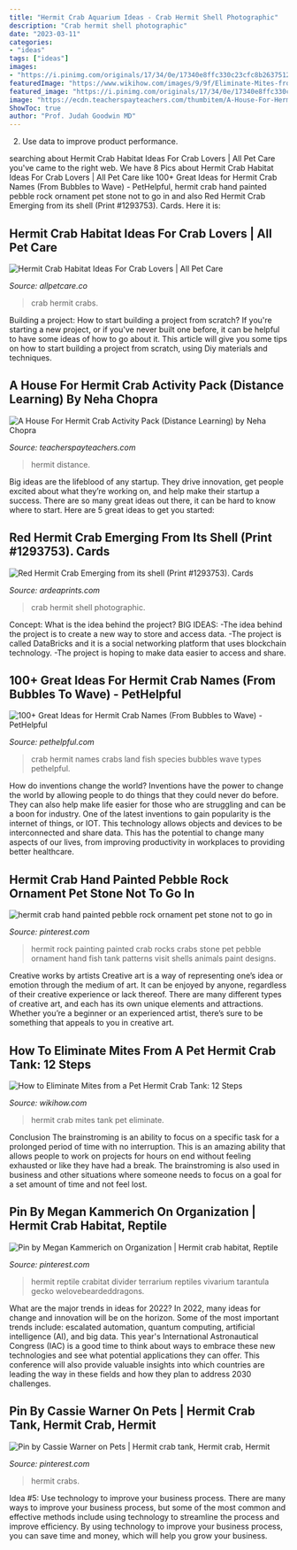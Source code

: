 ```yaml
---
title: "Hermit Crab Aquarium Ideas - Crab Hermit Shell Photographic"
description: "Crab hermit shell photographic"
date: "2023-03-11"
categories:
- "ideas"
tags: ["ideas"]
images:
- "https://i.pinimg.com/originals/17/34/0e/17340e8ffc330c23cfc8b26375122956.jpg"
featuredImage: "https://www.wikihow.com/images/9/9f/Eliminate-Mites-from-a-Pet-Hermit-Crab-Tank-Step-13.jpg"
featured_image: "https://i.pinimg.com/originals/17/34/0e/17340e8ffc330c23cfc8b26375122956.jpg"
image: "https://ecdn.teacherspayteachers.com/thumbitem/A-House-For-Hermit-Crab-Activity-Pack-2096452-1588662306/original-2096452-4.jpg"
ShowToc: true
author: "Prof. Judah Goodwin MD"
---
```



2. Use data to improve product performance.

	

		
searching about Hermit Crab Habitat Ideas For Crab Lovers | All Pet Care you've came to the right web. We have 8 Pics about Hermit Crab Habitat Ideas For Crab Lovers | All Pet Care like 100+ Great Ideas for Hermit Crab Names (From Bubbles to Wave) - PetHelpful, hermit crab hand painted pebble rock ornament pet stone not to go in and also Red Hermit Crab Emerging from its shell (Print #1293753). Cards. Here it is:
		
    
## Hermit Crab Habitat Ideas For Crab Lovers | All Pet Care

<img loading=lazy src="https://allpetcare.co/wp-content/uploads/2020/01/Hermit-Crab-Habitat-Ideas-32.jpg" onerror="this.onerror=null;this.src='https://tse3.mm.bing.net/th?id=OIP.MC6LmJAa0u0h_S3dHb3e9AHaEK&amp;pid=15.1';" alt="Hermit Crab Habitat Ideas For Crab Lovers | All Pet Care">

_Source: allpetcare.co_

>crab hermit crabs. 

	

Building a project: How to start building a project from scratch?
If you're starting a new project, or if you've never built one before, it can be helpful to have some ideas of how to go about it. This article will give you some tips on how to start building a project from scratch, using Diy materials and techniques.

    
## A House For Hermit Crab Activity Pack (Distance Learning) By Neha Chopra

<img loading=lazy src="https://ecdn.teacherspayteachers.com/thumbitem/A-House-For-Hermit-Crab-Activity-Pack-2096452-1588662306/original-2096452-4.jpg" onerror="this.onerror=null;this.src='https://tse1.mm.bing.net/th?id=OIP.VLI0zo-5zu1CzJ6fsd377AAAAA&amp;pid=15.1';" alt="A House For Hermit Crab Activity Pack (Distance Learning) by Neha Chopra">

_Source: teacherspayteachers.com_

>hermit distance. 

	

Big ideas are the lifeblood of any startup. They drive innovation, get people excited about what they’re working on, and help make their startup a success. There are so many great ideas out there, it can be hard to know where to start. Here are 5 great ideas to get you started: 

    
## Red Hermit Crab Emerging From Its Shell (Print #1293753). Cards

<img loading=lazy src="https://www.ardeaprints.com/p/172/red-hermit-crab-emerging-shell-1293753.jpg" onerror="this.onerror=null;this.src='https://tse4.mm.bing.net/th?id=OIP.3a4a9cqvxIRdnyOq8Wf1HwHaE8&amp;pid=15.1';" alt="Red Hermit Crab Emerging from its shell (Print #1293753). Cards">

_Source: ardeaprints.com_

>crab hermit shell photographic. 

	

Concept: What is the idea behind the project?
BIG IDEAS: 
-The idea behind the project is to create a new way to store and access data. 
-The project is called DataBricks and it is a social networking platform that uses blockchain technology. 
-The project is hoping to make data easier to access and share.

    
## 100+ Great Ideas For Hermit Crab Names (From Bubbles To Wave) - PetHelpful

<img loading=lazy src="https://images.saymedia-content.com/.image/t_share/MTc0MjcwMzkwMjIxMTU0MTcy/hermit-crab-names.png" onerror="this.onerror=null;this.src='https://tse3.mm.bing.net/th?id=OIP.QezPrM4Usjpubk6CjtDwmgHaF7&amp;pid=15.1';" alt="100+ Great Ideas for Hermit Crab Names (From Bubbles to Wave) - PetHelpful">

_Source: pethelpful.com_

>crab hermit names crabs land fish species bubbles wave types pethelpful. 

	

How do inventions change the world?
Inventions have the power to change the world by allowing people to do things that they could never do before. They can also help make life easier for those who are struggling and can be a boon for industry. One of the latest inventions to gain popularity is the internet of things, or IOT. This technology allows objects and devices to be interconnected and share data. This has the potential to change many aspects of our lives, from improving productivity in workplaces to providing better healthcare.

    
## Hermit Crab Hand Painted Pebble Rock Ornament Pet Stone Not To Go In

<img loading=lazy src="https://i.pinimg.com/originals/a7/6c/93/a76c932ca8580dc1c6c700f4d4ba8d83.jpg" onerror="this.onerror=null;this.src='https://tse4.mm.bing.net/th?id=OIP.ZAyqDfsrIKttE7O6s6OVgQHaKL&amp;pid=15.1';" alt="hermit crab hand painted pebble rock ornament pet stone not to go in">

_Source: pinterest.com_

>hermit rock painting painted crab rocks crabs stone pet pebble ornament hand fish tank patterns visit shells animals paint designs. 

	

Creative works by artists
Creative art is a way of representing one’s idea or emotion through the medium of art. It can be enjoyed by anyone, regardless of their creative experience or lack thereof. There are many different types of creative art, and each has its own unique elements and attractions. Whether you’re a beginner or an experienced artist, there’s sure to be something that appeals to you in creative art.

    
## How To Eliminate Mites From A Pet Hermit Crab Tank: 12 Steps

<img loading=lazy src="https://www.wikihow.com/images/9/9f/Eliminate-Mites-from-a-Pet-Hermit-Crab-Tank-Step-13.jpg" onerror="this.onerror=null;this.src='https://tse4.mm.bing.net/th?id=OIP.jqYMlK9ExqT9EbCxpncyegHaFj&amp;pid=15.1';" alt="How to Eliminate Mites from a Pet Hermit Crab Tank: 12 Steps">

_Source: wikihow.com_

>hermit crab mites tank pet eliminate. 

	

Conclusion
The brainstroming is an ability to focus on a specific task for a prolonged period of time with no interruption. This is an amazing ability that allows people to work on projects for hours on end without feeling exhausted or like they have had a break. The brainstroming is also used in business and other situations where someone needs to focus on a goal for a set amount of time and not feel lost.

    
## Pin By Megan Kammerich On Organization | Hermit Crab Habitat, Reptile

<img loading=lazy src="https://i.pinimg.com/736x/66/15/a4/6615a44136e8cd622aeef44b5a548144.jpg" onerror="this.onerror=null;this.src='https://tse4.mm.bing.net/th?id=OIP.pmxComNCgsteKiH9hCxBeQHaFh&amp;pid=15.1';" alt="Pin by Megan Kammerich on Organization | Hermit crab habitat, Reptile">

_Source: pinterest.com_

>hermit reptile crabitat divider terrarium reptiles vivarium tarantula gecko welovebeardeddragons. 

	

What are the major trends in ideas for 2022?
In 2022, many ideas for change and innovation will be on the horizon. Some of the most important trends include: escalated automation, quantum computing, artificial intelligence (AI), and big data. 
This year's International Astronautical Congress (IAC) is a good time to think about ways to embrace these new technologies and see what potential applications they can offer. This conference will also provide valuable insights into which countries are leading the way in these fields and how they plan to address 2030 challenges.

    
## Pin By Cassie Warner On Pets | Hermit Crab Tank, Hermit Crab, Hermit

<img loading=lazy src="https://i.pinimg.com/originals/17/34/0e/17340e8ffc330c23cfc8b26375122956.jpg" onerror="this.onerror=null;this.src='https://tse1.mm.bing.net/th?id=OIP.5dEOmHsQW2_H1uGqRRQMFgHaHa&amp;pid=15.1';" alt="Pin by Cassie Warner on Pets | Hermit crab tank, Hermit crab, Hermit">

_Source: pinterest.com_

>hermit crabs. 

	

Idea #5: Use technology to improve your business process.
There are many ways to improve your business process, but some of the most common and effective methods include using technology to streamline the process and improve efficiency. By using technology to improve your business process, you can save time and money, which will help you grow your business.

